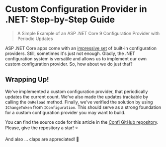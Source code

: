 # Custom Configuration Provider in .NET: Step-by-Step Guide

> A Simple Example of an ASP .NET Core 9 Configuration Provider with Periodic Updates

ASP .NET Core apps come with an [impressive set](https://medium.com/@vosarat1995/net-configuration-architecture-getting-started-87526b9fbc68) of built-in configuration providers. Still, sometimes it's just not enough. Gladly, the .NET configuration system is versatile and allows us to implement our own custom configuration provider. So, how about we do just that?

## Wrapping Up!

We've implemented a custom configuration provider, that periodically updates the current count. We've also made the updates trackable by calling the `OnReload` method. Finally, we've verified the solution by using `IChangeToken` from `IConfiguration`. This should serve as a strong foundation for a custom configuration provider you may want to build.

You can find the source code for this article in the [Confi GitHub repository](https://github.com/astorDev/confi/blob/main/providers/dotnet/tests/CustomConfiguration.cs). Please, give the repository a star! ⭐

And also ... claps are appreciated! 👏
